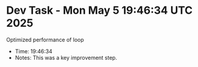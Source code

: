 # Dev Task - Mon May  5 19:46:34 UTC 2025
Optimized performance of loop
- Time: 19:46:34
- Notes: This was a key improvement step.
